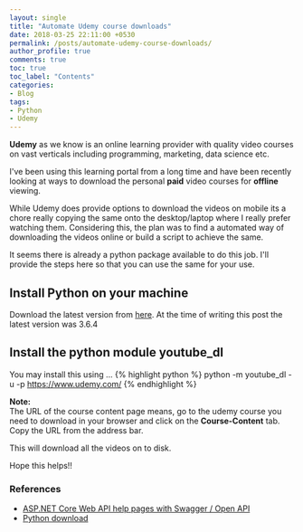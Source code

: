 ```yaml
---
layout: single
title: "Automate Udemy course downloads"
date: 2018-03-25 22:11:00 +0530
permalink: /posts/automate-udemy-course-downloads/
author_profile: true
comments: true
toc: true
toc_label: "Contents"
categories: 
- Blog
tags:
- Python
- Udemy
---
```


**Udemy** as we know is an online learning provider with quality video courses on vast verticals including programming, marketing, data science etc.  

I've been using this learning portal from a long time and have been recently looking at ways to download the personal **paid** video courses for **offline** viewing.

While Udemy does provide options to download the videos on mobile its a chore really copying the same onto the desktop/laptop where I really prefer watching them. Considering this, the plan was to find a automated way of downloading the videos online or build a script to achieve the same.

It seems there is already a python package available to do this job. I'll provide the steps here so that you can use the same for your use.

## Install Python on your machine
Download the latest version from [here](https://www.python.org/downloads/release/python-364/).
At the time of writing this post the latest version was 3.6.4

## Install the python module youtube_dl
You may install this using ...
{% highlight python %}
python -m youtube_dl -u <udemy username> -p <udemy password> https://www.udemy.com/<URL of course content page>
{% endhighlight %}

**Note:**  
The URL of the course content page means, go to the udemy course you need to download in your browser and click on the **Course-Content** tab.
Copy the URL from the address bar.

This will download all the videos on to disk.

Hope this helps!!

### References
* [ASP.NET Core Web API help pages with Swagger / Open API](https://docs.microsoft.com/en-us/aspnet/core/tutorials/web-api-help-pages-using-swagger)
* [Python download](https://www.python.org/)



